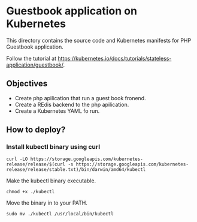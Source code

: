 # Guestbook application on Kubernetes

This directory contains the source code and Kubernetes manifests for PHP
Guestbook application.

Follow the tutorial at https://kubernetes.io/docs/tutorials/stateless-application/guestbook/.

## Objectives
- Create php apilication that run a guest book fronend.
- Create a REdis backend to the php apilication.
- Create a Kubernetes YAML fo run.

## How to deploy?

### Install kubectl binary using curl
```
curl -LO https://storage.googleapis.com/kubernetes-release/release/$(curl -s https://storage.googleapis.com/kubernetes-release/release/stable.txt)/bin/darwin/amd64/kubectl
```
Make the kubectl binary executable.
```
chmod +x ./kubectl
```
Move the binary in to your PATH.
```
sudo mv ./kubectl /usr/local/bin/kubectl
```




